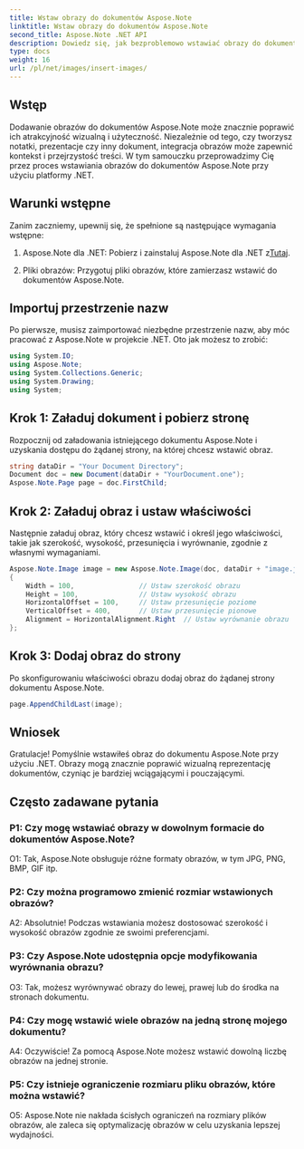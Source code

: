 ```yaml
---
title: Wstaw obrazy do dokumentów Aspose.Note
linktitle: Wstaw obrazy do dokumentów Aspose.Note
second_title: Aspose.Note .NET API
description: Dowiedz się, jak bezproblemowo wstawiać obrazy do dokumentów Aspose.Note przy użyciu platformy .NET w celu uzyskania ulepszonej zawartości wizualnej. Postępuj zgodnie z naszym przewodnikiem krok po kroku, aby ułatwić integrację.
type: docs
weight: 16
url: /pl/net/images/insert-images/
---
```

## Wstęp

Dodawanie obrazów do dokumentów Aspose.Note może znacznie poprawić ich atrakcyjność wizualną i użyteczność. Niezależnie od tego, czy tworzysz notatki, prezentacje czy inny dokument, integracja obrazów może zapewnić kontekst i przejrzystość treści. W tym samouczku przeprowadzimy Cię przez proces wstawiania obrazów do dokumentów Aspose.Note przy użyciu platformy .NET.

## Warunki wstępne

Zanim zaczniemy, upewnij się, że spełnione są następujące wymagania wstępne:

1.  Aspose.Note dla .NET: Pobierz i zainstaluj Aspose.Note dla .NET z[Tutaj](https://releases.aspose.com/note/net/).
   
2. Pliki obrazów: Przygotuj pliki obrazów, które zamierzasz wstawić do dokumentów Aspose.Note.

## Importuj przestrzenie nazw

Po pierwsze, musisz zaimportować niezbędne przestrzenie nazw, aby móc pracować z Aspose.Note w projekcie .NET. Oto jak możesz to zrobić:

```csharp
using System.IO;
using Aspose.Note;
using System.Collections.Generic;
using System.Drawing;
using System;
```

## Krok 1: Załaduj dokument i pobierz stronę

Rozpocznij od załadowania istniejącego dokumentu Aspose.Note i uzyskania dostępu do żądanej strony, na której chcesz wstawić obraz.

```csharp
string dataDir = "Your Document Directory";
Document doc = new Document(dataDir + "YourDocument.one");
Aspose.Note.Page page = doc.FirstChild;
```

## Krok 2: Załaduj obraz i ustaw właściwości

Następnie załaduj obraz, który chcesz wstawić i określ jego właściwości, takie jak szerokość, wysokość, przesunięcia i wyrównanie, zgodnie z własnymi wymaganiami.

```csharp
Aspose.Note.Image image = new Aspose.Note.Image(doc, dataDir + "image.jpg")
{
    Width = 100,                // Ustaw szerokość obrazu
    Height = 100,               // Ustaw wysokość obrazu
    HorizontalOffset = 100,     // Ustaw przesunięcie poziome
    VerticalOffset = 400,       // Ustaw przesunięcie pionowe
    Alignment = HorizontalAlignment.Right  // Ustaw wyrównanie obrazu
};
```

## Krok 3: Dodaj obraz do strony

Po skonfigurowaniu właściwości obrazu dodaj obraz do żądanej strony dokumentu Aspose.Note.

```csharp
page.AppendChildLast(image);
```

## Wniosek

Gratulacje! Pomyślnie wstawiłeś obraz do dokumentu Aspose.Note przy użyciu .NET. Obrazy mogą znacznie poprawić wizualną reprezentację dokumentów, czyniąc je bardziej wciągającymi i pouczającymi.

## Często zadawane pytania

### P1: Czy mogę wstawiać obrazy w dowolnym formacie do dokumentów Aspose.Note?

O1: Tak, Aspose.Note obsługuje różne formaty obrazów, w tym JPG, PNG, BMP, GIF itp.

### P2: Czy można programowo zmienić rozmiar wstawionych obrazów?

A2: Absolutnie! Podczas wstawiania możesz dostosować szerokość i wysokość obrazów zgodnie ze swoimi preferencjami.

### P3: Czy Aspose.Note udostępnia opcje modyfikowania wyrównania obrazu?

O3: Tak, możesz wyrównywać obrazy do lewej, prawej lub do środka na stronach dokumentu.

### P4: Czy mogę wstawić wiele obrazów na jedną stronę mojego dokumentu?

A4: Oczywiście! Za pomocą Aspose.Note możesz wstawić dowolną liczbę obrazów na jednej stronie.

### P5: Czy istnieje ograniczenie rozmiaru pliku obrazów, które można wstawić?

O5: Aspose.Note nie nakłada ścisłych ograniczeń na rozmiary plików obrazów, ale zaleca się optymalizację obrazów w celu uzyskania lepszej wydajności.